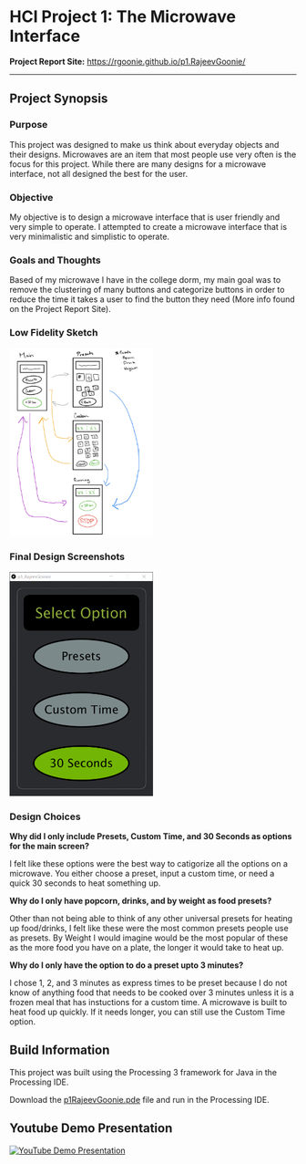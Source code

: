 # HCI Project 1: The Microwave Interface

**Project Report Site:** https://rgoonie.github.io/p1.RajeevGoonie/

---
## Project Synopsis

### Purpose

This project was designed to make us think about everyday objects and their designs. Microwaves are an item that most people use very often is the focus for this project. While there are many designs for a microwave interface, not all designed the best for the user.

### Objective
My objective is to design a microwave interface that is user friendly and very simple to operate. I attempted to create a microwave interface that is very minimalistic and simplistic to operate. 

### Goals and Thoughts
Based of my microwave I have in the college dorm, my main goal was to remove the clustering of many buttons and categorize buttons in order to reduce the time it takes a user to find the button they need (More info found on the Project Report Site).

### Low Fidelity Sketch
<img src="./assets/low_fidelity_sketch.gif" width="50%">

### Final Design Screenshots
<img src="./assets/final-design-screenshots.gif" width="50%">

### Design Choices
**Why did I only include Presets, Custom Time, and 30 Seconds as options for the main screen?**

I felt like these options were the best way to catigorize all the options on a microwave. You either choose a preset, input a custom time, or need a quick 30 seconds to heat something up.

**Why do I only have popcorn, drinks, and by weight as food presets?**

Other than not being able to think of any other universal presets for heating up food/drinks, I felt like these were the most common presets people use as presets. By Weight I would imagine would be the most popular of these as the more food you have on a plate, the longer it would take to heat up.

**Why do I only have the option to do a preset upto 3 minutes?**

I chose 1, 2, and 3 minutes as express times to be preset because I do not know of anything food that needs to be cooked over 3 minutes unless it is a frozen meal that has instuctions for a custom time. A microwave is built to heat food up quickly. If it needs longer, you can still use the Custom Time option.

## Build Information
This project was built using the Processing 3 framework for Java in the Processing IDE.

Download the [p1RajeevGoonie.pde](./p1RajeevGoonie/p1RajeevGoonie.pde) file and run in the Processing IDE.

## Youtube Demo Presentation
[![YouTube Demo Presentation](https://img.youtube.com/vi/ALHQDvhXS24/0.jpg)](https://www.youtube.com/watch?v=ALHQDvhXS24)